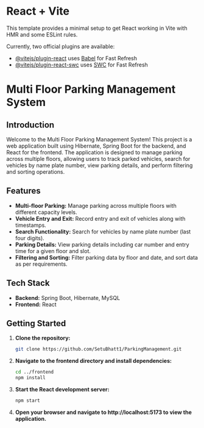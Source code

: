 # React + Vite

This template provides a minimal setup to get React working in Vite with HMR and some ESLint rules.

Currently, two official plugins are available:

- [@vitejs/plugin-react](https://github.com/vitejs/vite-plugin-react/blob/main/packages/plugin-react/README.md) uses [Babel](https://babeljs.io/) for Fast Refresh
- [@vitejs/plugin-react-swc](https://github.com/vitejs/vite-plugin-react-swc) uses [SWC](https://swc.rs/) for Fast Refresh


# Multi Floor Parking Management System

## Introduction
Welcome to the Multi Floor Parking Management System! This project is a web application built using Hibernate, Spring Boot for the backend, and React for the frontend. The application is designed to manage parking across multiple floors, allowing users to track parked vehicles, search for vehicles by name plate number, view parking details, and perform filtering and sorting operations.

## Features
- **Multi-floor Parking:** Manage parking across multiple floors with different capacity levels.
- **Vehicle Entry and Exit:** Record entry and exit of vehicles along with timestamps.
- **Search Functionality:** Search for vehicles by name plate number (last four digits).
- **Parking Details:** View parking details including car number and entry time for a given floor and slot.
- **Filtering and Sorting:** Filter parking data by floor and date, and sort data as per requirements.

## Tech Stack
- **Backend:** Spring Boot, Hibernate, MySQL
- **Frontend:** React

## Getting Started
1. **Clone the repository:**
    ```bash
    git clone https://github.com/SetuBhatt1/ParkingManagement.git
    ```
2. **Navigate to the frontend directory and install dependencies:**
    ```bash
    cd ../frontend
    npm install
    ```
3. **Start the React development server:**
    ```bash
    npm start
    ```
4. **Open your browser and navigate to http://localhost:5173 to view the application.**

